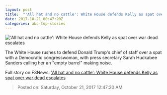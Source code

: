 ```yaml
---
layout: post
title:  "'All hat and no cattle': White House defends Kelly as spat over war dead escalates"
date: 2017-10-21 00:47:20Z
categories: abc-top-stories
---
```


!['All hat and no cattle': White House defends Kelly as spat over war dead escalates](http://www.abc.net.au/news/image/9072966-1x1-700x700.jpg)

The White House rushes to defend Donald Trump's chief of staff over a spat with a Democratic congresswoman, with press secretary Sarah Huckabee Sanders calling her an "empty barrel" making noise.


Full story on F3News: ['All hat and no cattle': White House defends Kelly as spat over war dead escalates](http://www.f3nws.com/n/MDjQHF)

> Posted on: Saturday, October 21, 2017 12:47:20 AM
